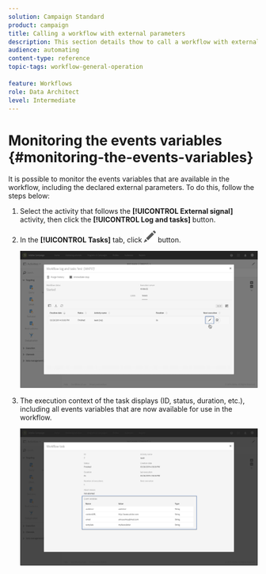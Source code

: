 ```yaml
---
solution: Campaign Standard
product: campaign
title: Calling a workflow with external parameters
description: This section details thow to call a workflow with external parameters.
audience: automating
content-type: reference
topic-tags: workflow-general-operation

feature: Workflows
role: Data Architect
level: Intermediate
---
```


# Monitoring the events variables {#monitoring-the-events-variables}

It is possible to monitor the events variables that are available in the workflow, including the declared external parameters. To do this, follow the steps below:

1. Select the activity that follows the **[!UICONTROL External signal]** activity, then click the **[!UICONTROL Log and tasks]** button.
1. In the **[!UICONTROL Tasks]** tab, click ![](assets/edit_darkgrey-24px.png) button.

   ![](assets/extsignal_monitoring_2.png)

1. The execution context of the task displays (ID, status, duration, etc.), including all events variables that are now available for use in the workflow.

   ![](assets/extsignal_monitoring_3.png)
